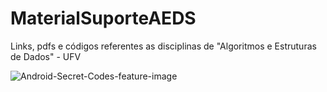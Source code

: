 # MaterialSuporteAEDS
Links, pdfs e códigos referentes as disciplinas de "Algoritmos e Estruturas de Dados" - UFV

![Android-Secret-Codes-feature-image](https://gfycat.com/aliveadmirableeidolonhelvum)
